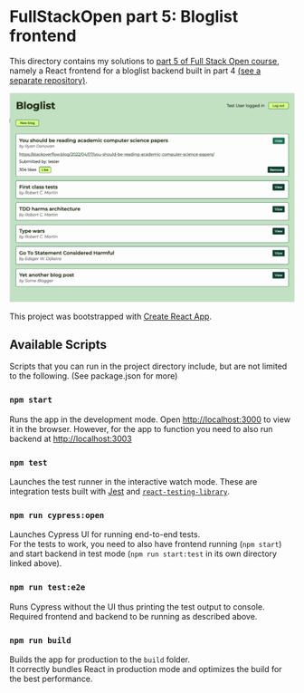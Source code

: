 # FullStackOpen part 5: Bloglist frontend

This directory contains my solutions to [part 5 of Full Stack Open course](https://fullstackopen.com/en/part5), namely a React frontend for a bloglist backend built in part 4 [(see a separate repository)](https://github.com/Rikkokiri/FullStackOpen-bloglist).

![Screenshot of frontend viewed as logged in user](./screenshots/bloglist-frontend.png)

This project was bootstrapped with [Create React App](https://github.com/facebook/create-react-app).

## Available Scripts

Scripts that you can run in the project directory include, but are not limited to the following. (See package.json for more)

### `npm start`

Runs the app in the development mode. Open [http://localhost:3000](http://localhost:3000) to view it in the browser.
However, for the app to function you need to also run backend at [http://localhost:3003](http://localhost:3003)

### `npm test`

Launches the test runner in the interactive watch mode. These are integration tests built with [Jest](https://jestjs.io) and [`react-testing-library`](https://github.com/testing-library/react-testing-library).

### `npm run cypress:open`

Launches Cypress UI for running end-to-end tests.\
For the tests to work, you need to also have frontend running (`npm start`) and start backend in test mode (`npm run start:test` in its own directory linked above).

### `npm run test:e2e`

Runs Cypress without the UI thus printing the test output to console. Required frontend and backend to be running as described above.

### `npm run build`

Builds the app for production to the `build` folder.\
It correctly bundles React in production mode and optimizes the build for the best performance.
